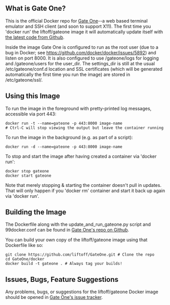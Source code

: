 What is Gate One?
-----------------

This is the official Docker repo for [Gate One][1]--a web based terminal emulator and SSH client (and soon to support X11).  The first time you 'docker run' the liftoff/gateone image it will automatically update itself with [the latest code from Github][2].

Inside the image Gate One is configured to run as the root user (due to a bug in Docker; see https://github.com/docker/docker/issues/5892) and listen on port 8000.  It is also configured to use /gateone/logs for logging and /gateone/users for the user_dir.  The settings_dir is still at the usual /etc/gateone/conf.d location and SSL certificates (which will be generated automatically the first time you run the image) are stored in /etc/gateone/ssl/.

Using this Image
----------------

To run the image in the foreground with pretty-printed log messages, accessible via port 443:

    docker run -t --name=gateone -p 443:8000 image-name
    # Ctrl-C will stop viewing the output but leave the container running

To run the image in the background (e.g. as part of a script):

    docker run -d --name=gateone -p 443:8000 image-name

To stop and start the image after having created a container via 'docker run':

    docker stop gateone
    docker start gateone

Note that merely stopping & starting the container doesn't pull in updates.  That will only happen if you 'docker rm' container and start it back up again via 'docker run'.

Building the Image
------------------

The Dockerfile along with the update_and_run_gateone.py script and 99docker.conf can be found in [Gate One's repo on Github][3].

You can build your own copy of the liftoff/gateone image using that Dockerfile like so:

    git clone https://github.com/liftoff/GateOne.git # Clone the repo
    cd GateOne/docker
    docker build -t gateone . # Always tag your builds!

Issues, Bugs, Feature Suggestions
---------------------------------

Any problems, bugs, or suggestions for the liftoff/gateone Docker image should be opened in [Gate One's issue tracker][4].


  [1]: http://liftoffsoftware.com/Products/GateOne
  [2]: https://github.com/liftoff/GateOne
  [3]: https://github.com/liftoff/GateOne/tree/master/docker
  [4]: https://github.com/liftoff/GateOne/issues
